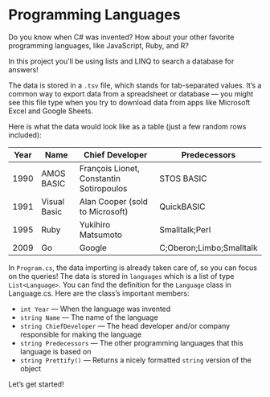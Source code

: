 # Programming Languages
Do you know when C# was invented? How about your other favorite programming languages, like JavaScript, Ruby, and R?

In this project you’ll be using lists and LINQ to search a database for answers!

The data is stored in a `.tsv` file, which stands for tab-separated values. It’s a common way to export data from a spreadsheet or database — you might see this file type when you try to download data from apps like Microsoft Excel and Google Sheets.

Here is what the data would look like as a table (just a few random rows included):


| Year | Name         | Chief Developer           | Predecessors          |
|------|--------------|---------------------------|-----------------------|
| 1990 | AMOS BASIC   | François Lionet, Constantin Sotiropoulos | STOS BASIC            |
| 1991 | Visual Basic | Alan Cooper (sold to Microsoft) | QuickBASIC            |
| 1995 | Ruby         | Yukihiro Matsumoto        | Smalltalk;Perl         |
| 2009 | Go           | Google                    | C;Oberon;Limbo;Smalltalk |


In `Program.cs`, the data importing is already taken care of, so you can focus on the queries! The data is stored in `languages` which is a list of type `List<Language>`. You can find the definition for the `Language` class in Language.cs. Here are the class’s important members:

- `int Year` — When the language was invented
- `string Name` — The name of the language
- `string ChiefDeveloper` — The head developer and/or company responsible for making the language
- `string Predecessors` — The other programming languages that this language is based on
- `string Prettify()` — Returns a nicely formatted `string` version of the object

Let’s get started!
